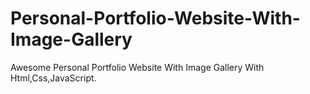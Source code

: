 # Personal-Portfolio-Website-With-Image-Gallery
Awesome Personal Portfolio Website With Image Gallery With Html,Css,JavaScript.
